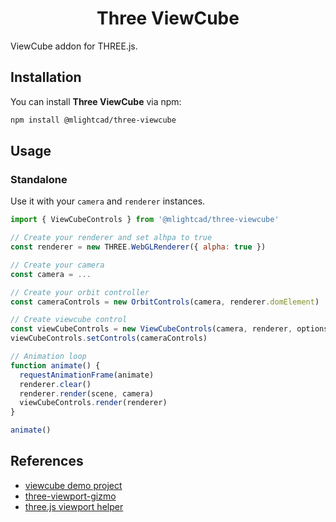 <h1 align="center">Three ViewCube</h1>

ViewCube addon for THREE.js. 
## Installation

You can install **Three ViewCube** via npm:

```bash
npm install @mlightcad/three-viewcube
```

## Usage

### Standalone

Use it with your `camera` and `renderer` instances.

```javascript
import { ViewCubeControls } from '@mlightcad/three-viewcube'

// Create your renderer and set alhpa to true
const renderer = new THREE.WebGLRenderer({ alpha: true })

// Create your camera
const camera = ...

// Create your orbit controller
const cameraControls = new OrbitControls(camera, renderer.domElement)

// Create viewcube control
const viewCubeControls = new ViewCubeControls(camera, renderer, options)
viewCubeControls.setControls(cameraControls)

// Animation loop
function animate() {
  requestAnimationFrame(animate)
  renderer.clear()
  renderer.render(scene, camera)
  viewCubeControls.render(renderer)
}

animate()
```

## References
- [viewcube demo project](https://codesandbox.io/s/y35w749501?file=/src/index.js)
- [three-viewport-gizmo](https://github.com/Fennec-hub/three-viewport-gizmo/)
- [three.js viewport helper](https://github.com/mrdoob/three.js/blob/dev/examples/jsm/helpers/ViewHelper.js)

